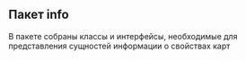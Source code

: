 ## Пакет info

В пакете собраны классы и интерфейсы, необходимые для представления сущностей информации о свойствах карт